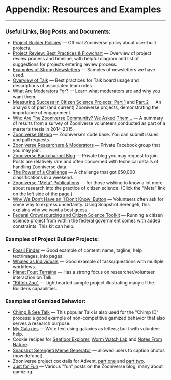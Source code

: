 # Appendix: Resources and Examples

----------

### Useful Links, Blog Posts, and Documents:

- [Project Builder Policies](../getting-started/lab-policies.md) &mdash; Official Zooniverse policy about user-built projects.
- [Project Review: Best Practices & Flowchart](https://docs.google.com/document/d/1SJmOdGmpzYGyKpSnFt_tEe_BZIc2Bzmc3kKlWw-gX68/edit?usp=sharing) &mdash; Overview of project review process and timeline, with helpful diagram and list of suggestions for projects entering review process.
- [Examples of Strong Newsletters](https://docs.google.com/document/d/1xB0nNPzwwzNgCwm0_ZufIy-0I6HX3OG2YHkVZ-oBQCo/edit?usp=sharing) &mdash; Samples of newsletters we have used.
- [Overview of Talk](../next-steps/talk.md) &mdash; Best practices for Talk board usage and descriptions of associated team roles.
- [What Are Moderators For?](https://docs.google.com/document/d/1L8LwYy_uUxwX1NqE5sXi0fnrjZKG1DZu1fWLath9BOE) &mdash; Learn what moderators are and why you want them.
- [Measuring Success in Citizen Science Projects: Part 1](http://blog.zooniverse.org/2015/08/24/measuring-success-in-citizen-science-projects-part-1-methods/) and [Part 2](http://blog.zooniverse.org/2015/08/24/measuring-success-in-citizen-science-projects-part-2-results/) &mdash; An analysis of past (and current) Zooniverse projects, demonstrating the importance of engagement.
- [Who Are The Zooniverse Community? We Asked Them&hellip;](http://blog.zooniverse.org/2015/03/05/who-are-the-zooniverse-community-we-asked-them/) &mdash; A summary of results from a survey of Zooniverse volunteers conducted as part of a master’s thesis in 2014-2015.
- [Zooniverse GitHub](https://github.com/zooniverse) &mdash; Zooniverse’s code base. You can submit issues and pull requests.
- [Zooniverse Researchers & Moderators](https://www.facebook.com/groups/123295911357282/) &mdash; Private Facebook group that you may join.
- [Zooniverse Backchannel Blog](https://zoobackchannel.wordpress.com/) &mdash; Private blog you may request to join. Posts are relatively rare and often concerned with technical details of handling Zooniverse data.
- [The Power of a Challenge](http://blog.zooniverse.org/2015/08/31/sunspotter-citizen-science-challenge-update-zooniverse-volunteers-are-overachievers/) &mdash; A challenge that got 650,000 classifications in a weekend.
- [Zooniverse "Meta" Publications](https://zooniverse.org/about/publications) &mdash; for those wishing to know a lot more about research into the practice of citizen science. (Click the "Meta" link on the left side of the page.)
- [Why We Don’t Have an ‘I Don’t Know’ Button](http://blog.snapshotserengeti.org/2012/12/14/we-need-an-i-dont-know-button/) &mdash; Volunteers often ask for some way to express uncertainty. Using Snapshot Serengeti, this explains why we want a best guess.
- [Federal Crowdsourcing and Citizen Science Toolkit](https://crowdsourcing-toolkit.sites.usa.gov/) &mdash; Running a citizen science project from within the federal government comes with added constraints. This kit can help.

### Examples of Project Builder Projects:

- [Fossil Finder](https://zooniverse.org/projects/adrianevans/fossil-finder) &mdash; Good example of content: name, tagline, help text/images, info pages.
- [Whales as Individuals](https://zooniverse.org/projects/tedcheese/whales-as-individuals) &mdash; Good example of tasks/questions with multiple workflows.
- [Planet Four: Terrains](https://zooniverse.org/projects/mschwamb/planet-four-terrains) &mdash; Has a strong focus on researcher/volunteer interaction on Talk.
- ["Kitteh Zoo"](https://zooniverse.org/projects/vrooje/kitteh-zoo) &mdash; Lighthearted sample project illustrating many of the Builder’s capabilities.

### Examples of Gamized Behavior:

- [Chimp & See Talk](http://talk.chimpandsee.org/) &mdash; This popular Talk is also used for the "Chimp ID" process: a good example of non-competitive gamized behavior that also serves a research purpose.
- [My Galaxies](http://writing.galaxyzoo.org/) &mdash; Write text using galaxies as letters; built with volunteer help.
- Cookie recipes for [Seafloor Explorer](http://blog.seafloorexplorer.org/2013/12/13/crunchy-buttery-sea-stars/), [Worm Watch Lab](http://blog.wormwatchlab.org/2013/12/17/green-eggs-and-worms/) and [Notes From Nature](http://blog.notesfromnature.org/2013/12/21/cookies-from-nature/).
- [Snapshot Serengeti Meme Generator](http://blog.snapshotserengeti.org/2013/07/31/save-the-memes/) &mdash; allowed users to caption photos (now defunct).
- Zooniverse project cocktails for Advent, [part one](http://blog.zooniverse.org/2013/12/22/zooniverse-cocktails/) and [part two](http://blog.zooniverse.org/2011/12/20/zooniverse-cocktail-hour/).
- [Just for Fun](http://blog.zooniverse.org/category/fun/) &mdash; Various "fun" posts on the Zooniverse blog, many about gamizing.
